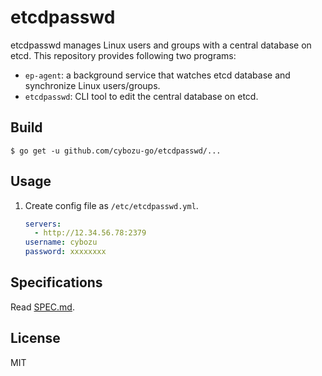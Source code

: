 etcdpasswd
==========

etcdpasswd manages Linux users and groups with a central database on etcd.
This repository provides following two programs:

* `ep-agent`: a background service that watches etcd database and synchronize Linux users/groups.
* `etcdpasswd`: CLI tool to edit the central database on etcd.

Build
-----

```console
$ go get -u github.com/cybozu-go/etcdpasswd/...
```

Usage
-----

1. Create config file as `/etc/etcdpasswd.yml`.

    ```yaml
    servers:
      - http://12.34.56.78:2379
    username: cybozu
    password: xxxxxxxx
    ```

Specifications
--------------

Read [SPEC.md](SPEC.md).

License
-------

MIT
